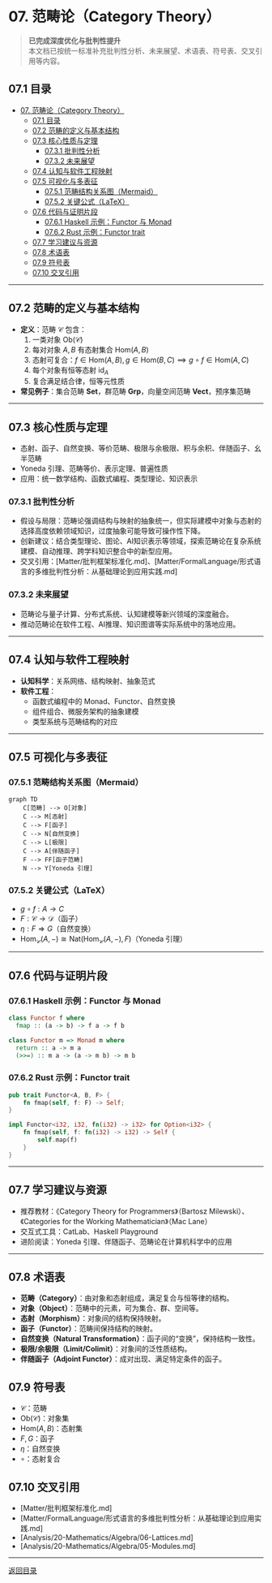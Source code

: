 # 07. 范畴论（Category Theory）

> **已完成深度优化与批判性提升**  
> 本文档已按统一标准补充批判性分析、未来展望、术语表、符号表、交叉引用等内容。

## 07.1 目录

- [07. 范畴论（Category Theory）](#07-范畴论category-theory)
  - [07.1 目录](#071-目录)
  - [07.2 范畴的定义与基本结构](#072-范畴的定义与基本结构)
  - [07.3 核心性质与定理](#073-核心性质与定理)
    - [07.3.1 批判性分析](#0731-批判性分析)
    - [07.3.2 未来展望](#0732-未来展望)
  - [07.4 认知与软件工程映射](#074-认知与软件工程映射)
  - [07.5 可视化与多表征](#075-可视化与多表征)
    - [07.5.1 范畴结构关系图（Mermaid）](#0751-范畴结构关系图mermaid)
    - [07.5.2 关键公式（LaTeX）](#0752-关键公式latex)
  - [07.6 代码与证明片段](#076-代码与证明片段)
    - [07.6.1 Haskell 示例：Functor 与 Monad](#0761-haskell-示例functor-与-monad)
    - [07.6.2 Rust 示例：Functor trait](#0762-rust-示例functor-trait)
  - [07.7 学习建议与资源](#077-学习建议与资源)
  - [07.8 术语表](#078-术语表)
  - [07.9 符号表](#079-符号表)
  - [07.10 交叉引用](#0710-交叉引用)

---

## 07.2 范畴的定义与基本结构

- **定义**：范畴 $\mathcal{C}$ 包含：
  1. 一类对象 $\mathrm{Ob}(\mathcal{C})$
  2. 每对对象 $A, B$ 有态射集合 $\mathrm{Hom}(A, B)$
  3. 态射可复合：$f \in \mathrm{Hom}(A, B), g \in \mathrm{Hom}(B, C) \implies g \circ f \in \mathrm{Hom}(A, C)$
  4. 每个对象有恒等态射 $\mathrm{id}_A$
  5. 复合满足结合律，恒等元性质
- **常见例子**：集合范畴 $\mathbf{Set}$，群范畴 $\mathbf{Grp}$，向量空间范畴 $\mathbf{Vect}$，预序集范畴

---

## 07.3 核心性质与定理

- 态射、函子、自然变换、等价范畴、极限与余极限、积与余积、伴随函子、幺半范畴
- Yoneda 引理、范畴等价、表示定理、普遍性质
- 应用：统一数学结构、函数式编程、类型理论、知识表示

### 07.3.1 批判性分析

- 假设与局限：范畴论强调结构与映射的抽象统一，但实际建模中对象与态射的选择高度依赖领域知识，过度抽象可能导致可操作性下降。
- 创新建议：结合类型理论、图论、AI知识表示等领域，探索范畴论在复杂系统建模、自动推理、跨学科知识整合中的新型应用。
- 交叉引用：[Matter/批判框架标准化.md]、[Matter/FormalLanguage/形式语言的多维批判性分析：从基础理论到应用实践.md]

### 07.3.2 未来展望

- 范畴论与量子计算、分布式系统、认知建模等新兴领域的深度融合。
- 推动范畴论在软件工程、AI推理、知识图谱等实际系统中的落地应用。

---

## 07.4 认知与软件工程映射

- **认知科学**：关系网络、结构映射、抽象范式
- **软件工程**：
  - 函数式编程中的 Monad、Functor、自然变换
  - 组件组合、微服务架构的抽象建模
  - 类型系统与范畴结构的对应

---

## 07.5 可视化与多表征

### 07.5.1 范畴结构关系图（Mermaid）

```mermaid
graph TD
    C[范畴] --> O[对象]
    C --> M[态射]
    C --> F[函子]
    C --> N[自然变换]
    C --> L[极限]
    C --> A[伴随函子]
    F --> FF[函子范畴]
    N --> Y[Yoneda 引理]
```

### 07.5.2 关键公式（LaTeX）

- $g \circ f : A \to C$
- $F : \mathcal{C} \to \mathcal{D}$（函子）
- $\eta : F \Rightarrow G$（自然变换）
- $\mathrm{Hom}_\mathcal{C}(A, -) \cong \mathrm{Nat}(\mathrm{Hom}_\mathcal{C}(A, -), F)$（Yoneda 引理）

---

## 07.6 代码与证明片段

### 07.6.1 Haskell 示例：Functor 与 Monad

```haskell
class Functor f where
  fmap :: (a -> b) -> f a -> f b

class Functor m => Monad m where
  return :: a -> m a
  (>>=) :: m a -> (a -> m b) -> m b
```

### 07.6.2 Rust 示例：Functor trait

```rust
pub trait Functor<A, B, F> {
    fn fmap(self, f: F) -> Self;
}

impl Functor<i32, i32, fn(i32) -> i32> for Option<i32> {
    fn fmap(self, f: fn(i32) -> i32) -> Self {
        self.map(f)
    }
}
```

---

## 07.7 学习建议与资源

- 推荐教材：《Category Theory for Programmers》（Bartosz Milewski）、《Categories for the Working Mathematician》（Mac Lane）
- 交互式工具：CatLab、Haskell Playground
- 进阶阅读：Yoneda 引理、伴随函子、范畴论在计算机科学中的应用

---

## 07.8 术语表

- **范畴（Category）**：由对象和态射组成，满足复合与恒等律的结构。
- **对象（Object）**：范畴中的元素，可为集合、群、空间等。
- **态射（Morphism）**：对象间的结构保持映射。
- **函子（Functor）**：范畴间保持结构的映射。
- **自然变换（Natural Transformation）**：函子间的“变换”，保持结构一致性。
- **极限/余极限（Limit/Colimit）**：对象间的泛性质结构。
- **伴随函子（Adjoint Functor）**：成对出现、满足特定条件的函子。

## 07.9 符号表

- $\mathcal{C}$：范畴
- $\mathrm{Ob}(\mathcal{C})$：对象集
- $\mathrm{Hom}(A, B)$：态射集
- $F, G$：函子
- $\eta$：自然变换
- $\circ$：态射复合

## 07.10 交叉引用

- [Matter/批判框架标准化.md]
- [Matter/FormalLanguage/形式语言的多维批判性分析：从基础理论到应用实践.md]
- [Analysis/20-Mathematics/Algebra/06-Lattices.md]
- [Analysis/20-Mathematics/Algebra/05-Modules.md]

---

[返回目录](#071-目录)
